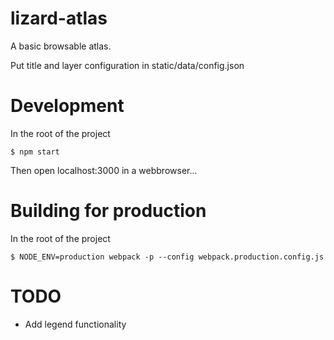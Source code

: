 lizard-atlas
============

A basic browsable atlas.

Put title and layer configuration in static/data/config.json


Development
===========

In the root of the project

```
$ npm start
```
Then open localhost:3000 in a webbrowser...




Building for production
=======================

In the root of the project

```
$ NODE_ENV=production webpack -p --config webpack.production.config.js
```



TODO
====

 - Add legend functionality
